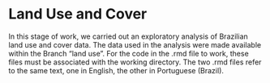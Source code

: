 # Land Use and Cover

In this stage of work, we carried out an exploratory analysis of Brazilian land use and cover data. The data used in the analysis were made available within the Branch “land use”. For the code in the .rmd file to work, these files must be associated with the working directory. The two .rmd files refer to the same text, one in English, the other in Portuguese (Brazil).
